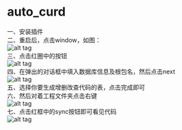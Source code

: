 # auto_curd
一、安装插件<br/>
二、重启后，点击window，如图：<br/>
![alt tag](https://cloud.githubusercontent.com/assets/1846439/22190998/23de955a-e162-11e6-843a-ac01650482f5.png)<br/>
三、点击红圈中的按钮<br/>
![alt tag](https://cloud.githubusercontent.com/assets/1846439/22191036/6aa2baac-e162-11e6-85ad-31e4c6a9d96e.png)<br/>
四、在弹出的对话框中填入数据库信息及根包名，然后点击next<br/>
![alt tag](https://cloud.githubusercontent.com/assets/1846439/22191058/8bd7c186-e162-11e6-8e3c-9e4007350c85.png)<br/>
五、选择你要生成增删改查代码的表，点击完成即可<br/>
六、然后对着工程文件夹点击右键<br/>
![alt tag](https://cloud.githubusercontent.com/assets/1846439/22191062/8f691548-e162-11e6-8355-b2150f3247b0.png)<br/>
七、点击红框中的sync按钮即可看见代码<br/>
![alt tag](https://cloud.githubusercontent.com/assets/1846439/22191061/8f053d5c-e162-11e6-8c1e-9f2207401703.png)<br/>
